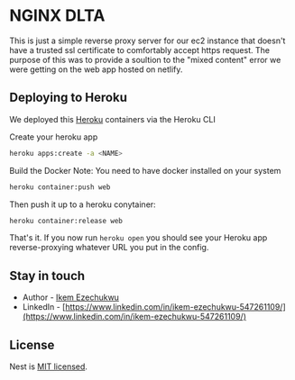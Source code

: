 # NGINX DLTA
This is just a simple reverse proxy server for our ec2 instance that doesn't have a trusted ssl certificate to comfortably accept https request. The purpose of this was to provide a soultion to the "mixed content" error we were getting on the web app hosted on netlify.

## Deploying to Heroku
We deployed this [Heroku](https://devcenter.heroku.com/) containers via the Heroku CLI

Create your heroku app

```bash
heroku apps:create -a <NAME>	
```

Build the Docker
Note: You need to have docker installed on your system

```bash
heroku container:push web
```

Then push it up to a heroku conytainer:
```bash
heroku container:release web
```

That's it. If you now run `heroku open` you should see your Heroku app reverse-proxying whatever URL you put in the config.

## Stay in touch

- Author - [Ikem Ezechukwu](ikem.ezechukwu@outlook.com)
- LinkedIn - [https://www.linkedin.com/in/ikem-ezechukwu-547261109/](https://www.linkedin.com/in/ikem-ezechukwu-547261109/)


## License

Nest is [MIT licensed](LICENSE).
